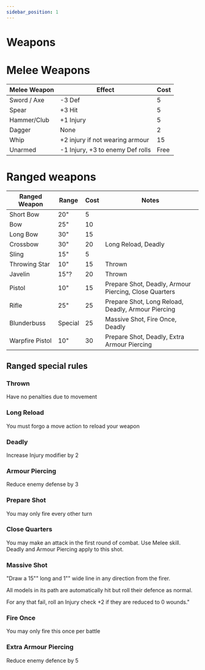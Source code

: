 ```yaml
---
sidebar_position: 1
---
```



# Weapons
# Melee Weapons

| Melee Weapon | Effect                           | Cost |
| ------------ | -------------------------------- | ---- |
| Sword / Axe  | -3 Def                           | 5    |
| Spear        | +3 Hit                           | 5    |
| Hammer/Club  | +1 Injury                        | 5    |
| Dagger       | None                             | 2    |
| Whip         | +2 injury if not wearing armour  | 15   |
| Unarmed      | -1 Injury, +3 to enemy Def rolls | Free |

# Ranged weapons

| Ranged Weapon   | Range   | Cost | Notes                                                 |
| --------------- | ------- | ---- | ----------------------------------------------------- |
| Short Bow       | 20"     | 5    |                                                       |
| Bow             | 25"     | 10   |                                                       |
| Long Bow        | 30"     | 15   |                                                       |
| Crossbow        | 30"     | 20   | Long Reload, Deadly                                   |
| Sling           | 15"     | 5    |                                                       |
| Throwing Star   | 10"     | 15   | Thrown                                                |
| Javelin         | 15"?    | 20   | Thrown                                                |
| Pistol          | 10"     | 15   | Prepare Shot, Deadly, Armour Piercing, Close Quarters |
| Rifle           | 25"     | 25   | Prepare Shot, Long Reload, Deadly, Armour Piercing    |
| Blunderbuss     | Special | 25   | Massive Shot, Fire Once, Deadly                       |
| Warpfire Pistol | 10"     | 30   | Prepare Shot, Deadly, Extra Armour Piercing           |
## Ranged special rules

### Thrown
Have no penalties due to movement
### Long Reload
You must forgo a move action to reload your weapon
### Deadly
Increase Injury modifier by 2
### Armour Piercing
Reduce enemy defense by 3
### Prepare Shot
You may only fire every other turn
### Close Quarters
You may make an attack in the first round of combat. Use Melee skill. Deadly and Armour Piercing apply to this shot.
### Massive Shot
"Draw a 15"" long and 1"" wide line in any direction from the firer.

All models in its path are automatically hit but roll their defence as normal.

For any that fail, roll an Injury check +2 if they are reduced to 0 wounds."
### Fire Once
You may only fire this once per battle
### Extra Armour Piercing
Reduce enemy defence by 5
